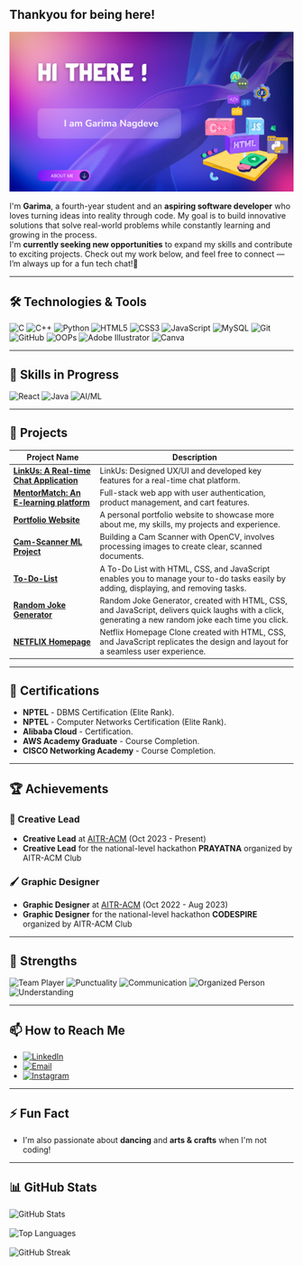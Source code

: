 
## Thankyou for being here!

![Hi There](https://github.com/garimanagdeve1218/garimanagdeve1218/blob/main/HI.png)


I'm **Garima**, a fourth-year student and an **aspiring software developer** who loves turning ideas into reality through code. My goal is to build innovative solutions that solve real-world problems while constantly learning and growing in the process. <br>
I'm **currently seeking new opportunities** to expand my skills and contribute to exciting projects. Check out my work below, and feel free to connect — I’m always up for a fun tech chat!🤝



---

## 🛠️ Technologies & Tools

<div>
  <img src="https://img.shields.io/badge/C-00599C?style=for-the-badge&logo=c&logoColor=white" alt="C">
  <img src="https://img.shields.io/badge/C%2B%2B-00599C?style=for-the-badge&logo=cplusplus&logoColor=white" alt="C++">
  <img src="https://img.shields.io/badge/Python-3776AB?style=for-the-badge&logo=python&logoColor=white" alt="Python">
  <img src="https://img.shields.io/badge/HTML5-E34F26?style=for-the-badge&logo=html5&logoColor=white" alt="HTML5">
  <img src="https://img.shields.io/badge/CSS3-1572B6?style=for-the-badge&logo=css3&logoColor=white" alt="CSS3">
  <img src="https://img.shields.io/badge/JavaScript-323330?style=for-the-badge&logo=javascript&logoColor=F7DF1E" alt="JavaScript">
  <img src="https://img.shields.io/badge/MySQL-00000F?style=for-the-badge&logo=mysql&logoColor=white" alt="MySQL">
  <img src="https://img.shields.io/badge/Git-F05032?style=for-the-badge&logo=git&logoColor=white" alt="Git">
  <img src="https://img.shields.io/badge/GitHub-181717?style=for-the-badge&logo=github&logoColor=white" alt="GitHub">
  <img src="https://img.shields.io/badge/OOP-000000?style=for-the-badge&logoColor=white" alt="OOPs">
  <img src="https://img.shields.io/badge/Adobe_Illustrator-FF9A00?style=for-the-badge&logo=adobe-illustrator&logoColor=white" alt="Adobe Illustrator">
  <img src="https://img.shields.io/badge/Canva-00C4CC?style=for-the-badge&logo=canva&logoColor=white" alt="Canva">
</div>

---

## 🌱 Skills in Progress

<div>
  <img src="https://img.shields.io/badge/React-20232A?style=for-the-badge&logo=react&logoColor=61DAFB" alt="React">
  <img src="https://img.shields.io/badge/Java-007396?style=for-the-badge&logo=java&logoColor=white" alt="Java">
  <img src="https://img.shields.io/badge/AI%2FML-FF5722?style=for-the-badge&logo=google&logoColor=white" alt="AI/ML">
</div>

---

## 🔭 Projects

| Project Name | Description |
| ------------ | ----------- |
| [**LinkUs: A Real-time Chat Application**](https://github.com/yourusername/linkus) | LinkUs: Designed UX/UI and developed key features for a real-time chat platform. |
| [**MentorMatch: An E-learning platform**](https://github.com/garimanagdeve1218/MentorMatch-minor-2) | Full-stack web app with user authentication, product management, and cart features. |
| [**Portfolio Website**](https://github.com/yourusername/portfolio-website) | A personal portfolio website to showcase more about me, my skills, my projects and experience. |
| [**Cam-Scanner ML Project**](https://github.com/garimanagdeve1218/Cam-Scanner-ML-Project) | Building a Cam Scanner with OpenCV, involves processing images to create clear, scanned documents. |
| [**To-Do-List**](https://github.com/garimanagdeve1218/To-Do-List) |A To-Do List with HTML, CSS, and JavaScript enables you to manage your to-do tasks easily by adding, displaying, and removing tasks. |
| [**Random Joke Generator**](https://github.com/garimanagdeve1218/RANDOM_JOKE_GENERATOR) | Random Joke Generator, created with HTML, CSS, and JavaScript, delivers quick laughs with a click, generating a new random joke each time you click. |
| [**NETFLIX Homepage**](https://github.com/garimanagdeve1218/NETFLIX-CLONE) | Netflix Homepage Clone created with HTML, CSS, and JavaScript replicates the design and layout for a seamless user experience. |

---

## 📜 Certifications

- **NPTEL** - DBMS Certification (Elite Rank).
- **NPTEL** - Computer Networks Certification (Elite Rank).
- **Alibaba Cloud** - Certification.
- **AWS Academy Graduate** - Course Completion.
- **CISCO Networking Academy** - Course Completion.

---

## 🏆 Achievements

### 👑 Creative Lead

- **Creative Lead** at [AITR-ACM](https://aitr.acm.org/) (Oct 2023 - Present)   
- **Creative Lead** for the national-level hackathon **PRAYATNA** organized by AITR-ACM Club 

### 🖌️ Graphic Designer

- **Graphic Designer** at [AITR-ACM](https://aitr.acm.org/) (Oct 2022 - Aug 2023) 
- **Graphic Designer** for the national-level hackathon **CODESPIRE** organized by AITR-ACM Club

---

## 💪 Strengths

<div>
  <img src="https://img.shields.io/badge/Team_Player-000000?style=for-the-badge&logoColor=white" alt="Team Player">
  <img src="https://img.shields.io/badge/Punctuality-000000?style=for-the-badge&logoColor=white" alt="Punctuality">
  <img src="https://img.shields.io/badge/Communication-000000?style=for-the-badge&logoColor=white" alt="Communication">
  <img src="https://img.shields.io/badge/Organized_Person-000000?style=for-the-badge&logoColor=white" alt="Organized Person">
  <img src="https://img.shields.io/badge/Understanding-000000?style=for-the-badge&logoColor=white" alt="Understanding">
</div>

---
 
## 📫 How to Reach Me

- [![LinkedIn](https://img.shields.io/badge/LinkedIn-0A66C2?style=for-the-badge&logo=linkedin&logoColor=white)](https://linkedin.com/in/garima1218)
- [![Email](https://img.shields.io/badge/Email-D14836?style=for-the-badge&logo=gmail&logoColor=white)](mailto:garimanagdeve1218@gmail.com)
- [![Instagram](https://img.shields.io/badge/Instagram-E4405F?style=for-the-badge&logo=instagram&logoColor=white)](https://instagram.com/garima_nagdeve)


---

## ⚡ Fun Fact

- I'm also passionate about **dancing** and **arts & crafts** when I'm not coding!

---

## 📊 GitHub Stats

<div >
  <img src="https://github-readme-stats.vercel.app/api?username=garimanagdeve1218&show_icons=true&theme=radical" alt="GitHub Stats"><br><br>
  <img src="https://github-readme-stats.vercel.app/api/top-langs/?username=garimanagdeve1218&layout=compact&theme=radical" alt="Top Languages"><br><br>
  <img src="https://github-readme-streak-stats.herokuapp.com/?user=garimanagdeve1218&theme=radical" alt="GitHub Streak">
</div>
